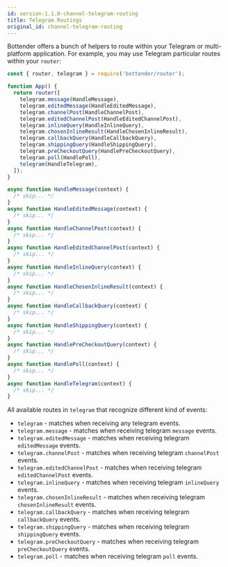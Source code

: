 ```yaml
---
id: version-1.1.0-channel-telegram-routing
title: Telegram Routings
original_id: channel-telegram-routing
---
```


Bottender offers a bunch of helpers to route within your Telegram or multi-platform application. For example, you may use Telegram particular routes within your `router`:

```js
const { router, telegram } = require('bottender/router');

function App() {
  return router([
    telegram.message(HandleMessage),
    telegram.editedMessage(HandleEditedMessage),
    telegram.channelPost(HandleChannelPost),
    telegram.editedChannelPost(HandleEditedChannelPost),
    telegram.inlineQuery(HandleInlineQuery),
    telegram.chosenInlineResult(HandleChosenInlineResult),
    telegram.callbackQuery(HandleCallbackQuery),
    telegram.shippingQuery(HandleShippingQuery),
    telegram.preCheckoutQuery(HandlePreCheckoutQuery),
    telegram.poll(HandlePoll),
    telegram(HandleTelegram),
  ]);
}

async function HandleMessage(context) {
  /* skip... */
}
async function HandleEditedMessage(context) {
  /* skip... */
}
async function HandleChannelPost(context) {
  /* skip... */
}
async function HandleEditedChannelPost(context) {
  /* skip... */
}
async function HandleInlineQuery(context) {
  /* skip... */
}
async function HandleChosenInlineResult(context) {
  /* skip... */
}
async function HandleCallbackQuery(context) {
  /* skip... */
}
async function HandleShippingQuery(context) {
  /* skip... */
}
async function HandlePreCheckoutQuery(context) {
  /* skip... */
}
async function HandlePoll(context) {
  /* skip... */
}
async function HandleTelegram(context) {
  /* skip... */
}
```

All available routes in `telegram` that recognize different kind of events:

- `telegram` - matches when receiving any telegram events.
- `telegram.message` - matches when receiving telegram `message` events.
- `telegram.editedMessage` - matches when receiving telegram `editedMessage` events.
- `telegram.channelPost` - matches when receiving telegram `channelPost` events.
- `telegram.editedChannelPost` - matches when receiving telegram `editedChannelPost` events.
- `telegram.inlineQuery` - matches when receiving telegram `inlineQuery` events.
- `telegram.chosenInlineResult` - matches when receiving telegram `chosenInlineResult` events.
- `telegram.callbackQuery` - matches when receiving telegram `callbackQuery` events.
- `telegram.shippingQuery` - matches when receiving telegram `shippingQuery` events.
- `telegram.preCheckoutQuery` - matches when receiving telegram `preCheckoutQuery` events.
- `telegram.poll` - matches when receiving telegram `poll` events.
